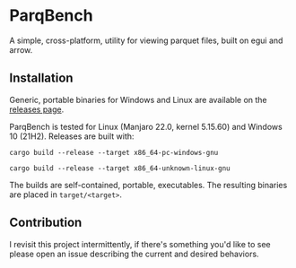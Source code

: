 # ParqBench

[//]: # ([![dependency status]&#40;https://deps.rs/repo/github/emilk/eframe_template/status.svg&#41;]&#40;https://deps.rs/repo/github/emilk/eframe_template&#41;)
[//]: # ([![Build Status]&#40;https://github.com/emilk/eframe_template/workflows/CI/badge.svg&#41;]&#40;https://github.com/emilk/eframe_template/actions?workflow=CI&#41;)

A simple, cross-platform, utility for viewing parquet files, built on egui and arrow.

## Installation

Generic, portable binaries for Windows and Linux are available on the [releases page](https://github.com/Kxnr/parqbench/releases).

ParqBench is tested for Linux (Manjaro 22.0, kernel 5.15.60) and Windows 10 (21H2). Releases are built with:

`cargo build --release --target x86_64-pc-windows-gnu`

`cargo build --release --target x86_64-unknown-linux-gnu`

The builds are self-contained, portable, executables. The resulting binaries are placed in `target/<target>`.

## Contribution

I revisit this project intermittently, if there's something you'd like to see please open an issue
describing the current and desired behaviors.
